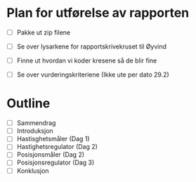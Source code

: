 # Plan for utførelse av rapporten

- [ ] Pakke ut zip filene
- [ ] Se over lysarkene for rapportskrivekruset til Øyvind
- [ ] Finne ut hvordan vi koder kresene så de blir fine
- [ ] Se over vurderingskriteriene (Ikke ute per dato 29.2)


# Outline

- [ ] Sammendrag
- [ ] Introduksjon
- [ ] Hastisghetsmåler (Dag 1)
- [ ] Hastighetsregulator (Dag 2)
- [ ] Posisjonsmåler (Dag 2)
- [ ] Posisjonsregulator (Dag 3)
- [ ] Konklusjon

